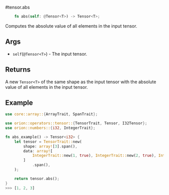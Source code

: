 #tensor.abs

```rust
    fn abs(self: @Tensor<T>) -> Tensor<T>;
```

Computes the absolute value of all elements in the input tensor.

## Args

* `self`(`@Tensor<T>`) - The input tensor.


## Returns

A new `Tensor<T>` of the same shape as the input tensor with 
the absolute value of all elements in the input tensor.

## Example

```rust
use core::array::{ArrayTrait, SpanTrait};

use orion::operators::tensor::{TensorTrait, Tensor, I32Tensor};
use orion::numbers::{i32, IntegerTrait};

fn abs_example() -> Tensor<i32> {
    let tensor = TensorTrait::new(
        shape: array![3].span(),
        data: array![
            IntegerTrait::new(1, true), IntegerTrait::new(2, true), IntegerTrait::new(3, false)
        ]
            .span(),
    );

    return tensor.abs();
}
>>> [1, 2, 3]
```
